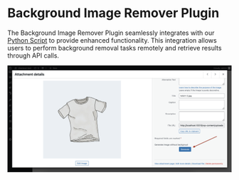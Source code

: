 # Background Image Remover Plugin

The Background Image Remover Plugin seamlessly integrates with our [Python Script](https://github.com/ChakibAA/Background-remover-Python-Script) to provide enhanced functionality. This integration allows users to perform background removal tasks remotely and retrieve results through API calls.

![Plugin screen](screen.png)